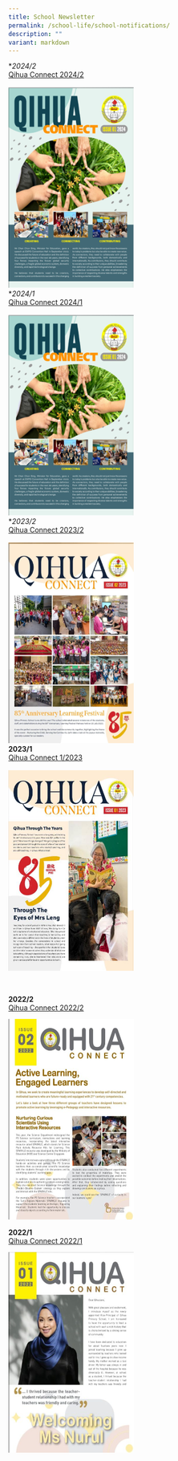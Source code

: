 ```yaml
---
title: School Newsletter
permalink: /school-life/school-notifications/
description: ""
variant: markdown
---
```

**2024/2*
<br>
[Qihua Connect 2024/2](https://online.flipbuilder.com/zlpi/stgi/)
<br>
<br>
<img src="/images/issue12024.png" style="width:250px;height:400px;">
<br>
**2024/1*
<br>
[Qihua Connect 2024/1](https://online.flipbuilder.com/zlpi/cavt/)
<br>
<br>
<img src="/images/issue12024.png" style="width:250px;height:400px;">
<br>
**2023/2*
<br>
[Qihua Connect 2023/2](https://online.flipbuilder.com/zlpi/hkru/)
<br>
<br>
<img src="/images/Qihua_Connect_2023_2.jpeg" style="width:250px;height:400px;">
<br>
**2023/1**
<br>
[Qihua Connect 1/2023](https://online.flipbuilder.com/zlpi/ebmx/)
<br>
<br>
<img src="/images/About Us/newsletter20231.jpeg" style="width:250px;height:400px;">

<br>




**2022/2**
<br>
[Qihua Connect 2022/2](https://online.flipbuilder.com/zlpi/arcn/)

<img src="/images/Useful Links/qihua connect 2.jpg" style="width:250px;height:400px;">


**2022/1**
<br>
[Qihua Connect 2022/1](https://online.flipbuilder.com/zlpi/ptfx/)

<img src="/images/Useful Links/Newsletter Image 1.jpeg" style="width:250px;height:400px;">
<br>
<br>